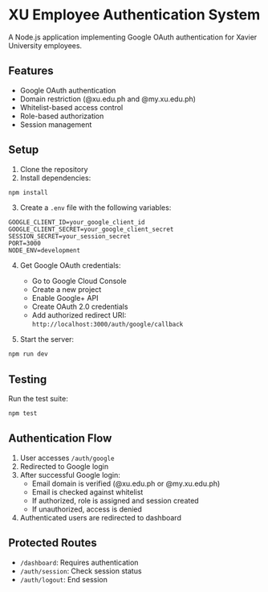 # XU Employee Authentication System

A Node.js application implementing Google OAuth authentication for Xavier University employees.

## Features
- Google OAuth authentication
- Domain restriction (@xu.edu.ph and @my.xu.edu.ph)
- Whitelist-based access control
- Role-based authorization
- Session management

## Setup

1. Clone the repository
2. Install dependencies:
```bash
npm install
```

3. Create a `.env` file with the following variables:
```
GOOGLE_CLIENT_ID=your_google_client_id
GOOGLE_CLIENT_SECRET=your_google_client_secret
SESSION_SECRET=your_session_secret
PORT=3000
NODE_ENV=development
```

4. Get Google OAuth credentials:
   - Go to Google Cloud Console
   - Create a new project
   - Enable Google+ API
   - Create OAuth 2.0 credentials
   - Add authorized redirect URI: `http://localhost:3000/auth/google/callback`

5. Start the server:
```bash
npm run dev
```

## Testing

Run the test suite:
```bash
npm test
```

## Authentication Flow

1. User accesses `/auth/google`
2. Redirected to Google login
3. After successful Google login:
   - Email domain is verified (@xu.edu.ph or @my.xu.edu.ph)
   - Email is checked against whitelist
   - If authorized, role is assigned and session created
   - If unauthorized, access is denied
4. Authenticated users are redirected to dashboard

## Protected Routes

- `/dashboard`: Requires authentication
- `/auth/session`: Check session status
- `/auth/logout`: End session